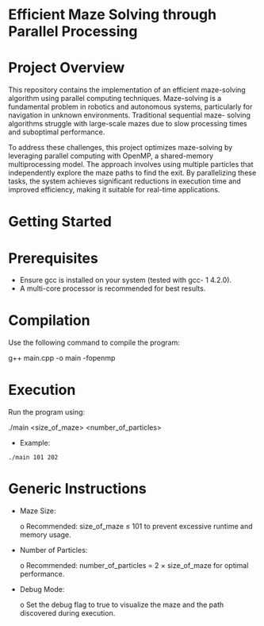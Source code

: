 

# Efficient Maze Solving through Parallel Processing

# Project Overview

This repository contains the implementation of an efficient maze-solving algorithm using parallel
computing techniques. Maze-solving is a fundamental problem in robotics and autonomous
systems, particularly for navigation in unknown environments. Traditional sequential maze-
solving algorithms struggle with large-scale mazes due to slow processing times and suboptimal
performance.

To address these challenges, this project optimizes maze-solving by leveraging parallel
computing with OpenMP, a shared-memory multiprocessing model. The approach involves
using multiple particles that independently explore the maze paths to find the exit. By
parallelizing these tasks, the system achieves significant reductions in execution time and
improved efficiency, making it suitable for real-time applications.

# Getting Started

# Prerequisites

- Ensure gcc is installed on your system (tested with gcc- 1 4.2.0).
- A multi-core processor is recommended for best results.

# Compilation

Use the following command to compile the program:

g++ main.cpp -o main -fopenmp

# Execution

Run the program using:

./main <size_of_maze> <number_of_particles>

- Example:

```
./main 101 202
```

# Generic Instructions

- Maze Size:

    o Recommended: size_of_maze ≤ 101 to prevent excessive runtime and memory
       usage.
- Number of Particles:

    o Recommended: number_of_particles = 2 × size_of_maze for optimal
       performance.
- Debug Mode:
  
    o Set the debug flag to true to visualize the maze and the path discovered during
       execution.


